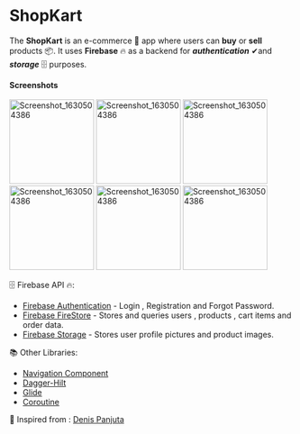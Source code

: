 # ShopKart
The **ShopKart** is an e-commerce 🛒 app where users can **buy** or **sell** products 📦. It uses **Firebase** 🔥  as a backend for **_authentication_** ✔and **_storage_** 🗄 purposes.

**Screenshots**
<br>
<br>
<img src="https://user-images.githubusercontent.com/86999890/143588103-1500aada-3fcb-476b-9982-22ef27d3f4bd.jpeg" alt="Screenshot_1630504386" width="150"/>
<img src="https://user-images.githubusercontent.com/86999890/143588091-4afae5cb-4a9b-41f7-bac2-0556a96839c9.jpeg" alt="Screenshot_1630504386" width="150"/>
<img src="https://user-images.githubusercontent.com/86999890/143588096-114aea34-53ac-4c27-b05f-0ff5019a965c.jpeg" alt="Screenshot_1630504386" width="150"/>
<img src="https://user-images.githubusercontent.com/86999890/143588098-93667aeb-ba19-490e-a334-73f526c02bde.jpeg" alt="Screenshot_1630504386" width="150"/>
<img src="https://user-images.githubusercontent.com/86999890/143588099-a8177714-203c-446d-acc9-fe7a793859bf.jpeg" alt="Screenshot_1630504386" width="150"/>
<img src="https://user-images.githubusercontent.com/86999890/143588101-0383032b-4845-4ee6-9b7d-d4fae80b8085.jpeg" alt="Screenshot_1630504386" width="150"/>

🗄 Firebase API 🔥:
* [Firebase Authentication](https://firebase.google.com/docs/auth) - Login , Registration and Forgot Password.
* [Firebase FireStore](https://firebase.google.com/docs/firestore) - Stores and queries users , products , cart items and order data.
* [Firebase Storage](https://firebase.google.com/docs/storage) - Stores user profile pictures and product images.

📚 Other Libraries:
* [Navigation Component](https://developer.android.com/guide/navigation/navigation-getting-started)
* [Dagger-Hilt](https://developer.android.com/training/dependency-injection/hilt-android) 
* [Glide](https://github.com/bumptech/glide)
* [Coroutine](https://developer.android.com/topic/libraries/architecture/coroutines)

💪 Inspired from : [Denis Panjuta](https://www.udemy.com/course/android-firebase-firestore-masterclass-build-a-shop-app/)

